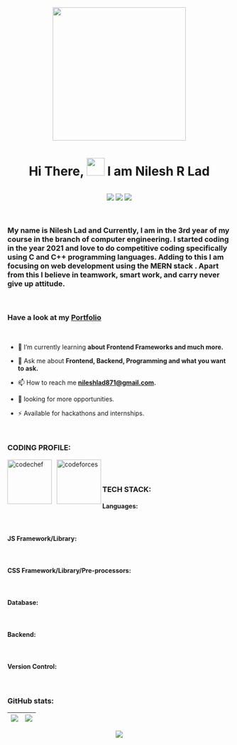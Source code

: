 <div align="center">
<img src="intro.png" width="300px" >
<h1 align="center" >Hi There, <img src="https://media.giphy.com/media/hvRJCLFzcasrR4ia7z/giphy.gif" width="40"> I am Nilesh R Lad </h1>
<p align="center"><img src="https://komarev.com/ghpvc/?username=nileshlad09&style=flat-square&color=blue"    style="padding-right:8px;" alt=""></p>


[<img src="https://img.shields.io/badge/Portfolio-1DA1F2?logo=About.me&logoColor=white" />](https://nileshlad.vercel.app/) 
[<img src="https://img.shields.io/badge/LinkedIn-0077B5?logo=linkedin&logoColor=white" />](https://www.linkedin.com/in/nilesh-lad-476216216/)
[<img src="https://img.shields.io/badge/Twitter-1DA1F2?logo=twitter&logoColor=white" />](https://twitter.com/Nileshlad09) 

</div>
<br/>
<h3> My name is <b> Nilesh Lad </b> and Currently, I am in the 3rd year of my course in the branch of computer engineering. I started coding in the year 2021 and love to do competitive coding specifically using C and C++ programming languages. Adding to this I am focusing on web development using the <b> MERN stack </b>. Apart from this I believe in teamwork, smart work, and carry never give up attitude. </h3> 

<br/>

<h3>  

Have a look at my [Portfolio](https://nileshlad.vercel.app/)  
</h3>

<br/>

- 🌱 I’m currently learning **about Frontend Frameworks and much more.**

- 💬 Ask me about **Frontend, Backend, Programming and what you want to ask.**

- 📫 How to reach me **nileshlad871@gmail.com.**

- 📄 looking for more opportunities.
- ⚡ Available for hackathons and internships.
<div align="center" > 
</>
</div>

<br>

### CODING PROFILE:
[<img align="left" alt="codechef" width="100px" src="https://img.shields.io/badge/CodeChef-%23964B00.svg?logo=CodeChef&logoColor=white"  style="padding-right:8px;"/>](https://www.codechef.com/users/nilesh_lad09)
[<img align="left" alt="codeforces" width="100px" src="https://img.shields.io/badge/Codeforces-445f9d?logo=Codeforces&logoColor=white"/>](https://codeforces.com/profile/nileshlad871) 
<br/>
<br/>



### TECH STACK:
<div style="margin-bottom:8px">

#### Languages:         
<img src="https://img.shields.io/badge/html5-E34F26?logo=html5&logoColor=white"    style="padding-right:5px;" alt="" />
<img src="https://img.shields.io/badge/CSS3-1572B6?logo=css3&logoColor=white"    style="padding-right:8px;" alt="" />
<img src="https://img.shields.io/badge/JavaScript-323330?logo=javascript&logoColor=F7DF1E"  style="padding-right:8px;" alt="" />
<img src="https://img.shields.io/badge/TypeScript-007ACC?logo=typescript&logoColor=white"    style="padding-right:8px;" alt="" />
<img src="https://img.shields.io/badge/C-00599C?logo=c&logoColor=white"    style="padding-right:8px;" alt="" />
<img src="https://img.shields.io/badge/C%2B%2B-00599C?logo=c%2B%2B&logoColor=white"    style="padding-right:8px;" alt="" />
</div>   

<div style="margin-bottom:8px">

#### JS Framework/Library:      
<img src="https://img.shields.io/badge/React-20232A?logo=react&logoColor=61DAFB"    style="padding-right:8px;" alt="" />
<img src="https://img.shields.io/badge/next.js-000000?logo=nextdotjs&logoColor=white"    style="padding-right:8px;" alt="" />
</div>   

<div style="margin-bottom:8px">        
        
#### CSS Framework/Library/Pre-processors:        
<img src="https://img.shields.io/badge/Bootstrap-563D7C?logo=bootstrap&logoColor=white"    style="padding-right:8px;" alt="" />
<img src="https://img.shields.io/badge/Material%20UI-007FFF?logo=mui&logoColor=white"    style="padding-right:8px;" alt="" />
<img src="https://img.shields.io/badge/Tailwind_CSS-38B2AC?logo=tailwind-css&logoColor=white"    style="padding-right:8px;" alt="" />
</div>   

<div style="margin-bottom:8px">
        
#### Database:       
<img src="https://img.shields.io/badge/MongoDB-4EA94B?logo=mongodb&logoColor=white"    style="padding-right:8px;" alt="" />
<img src="https://img.shields.io/badge/MySQL-005C84?logo=mysql&logoColor=white"    style="padding-right:8px;" alt="" />
<img src="https://img.shields.io/badge/firebase-ffca28?logo=firebase&logoColor=black"    style="padding-right:8px;" alt="" />
</div>   

<div style="margin-bottom:8px">

#### Backend:
          
<img src="https://img.shields.io/badge/Node.js-339933?logo=nodedotjs&logoColor=white"    style="padding-right:8px;" alt="" />
<img src="https://img.shields.io/badge/Express.js-000000?logo=express&logoColor=white"    style="padding-right:8px;" alt="" />
</div>   

<div style="margin-bottom:8px">

#### Version Control:       
<img src="https://img.shields.io/badge/GitHub-100000?logo=github&logoColor=white"    style="padding-right:8px;" alt="" />
<img src="https://img.shields.io/badge/GIT-E44C30?logo=git&logoColor=white"    style="padding-right:8px;" alt="" />
</div>   



### GitHub stats:
|<img align="center" src="https://github-readme-stats.vercel.app/api?username=nileshlad09&show_icons=true&include_all_commits=true&theme=vision-friendly-dark"/>|<img align="center" src="https://github-readme-stats.vercel.app/api/top-langs/?username=nileshlad09&layout=compact&theme=vision-friendly-dark" />|
| ------------- | ------------- |
<p align="center">
<img  src="https://github-readme-streak-stats.herokuapp.com/?user=nileshlad09&theme=highcontrast"/>
</p>


